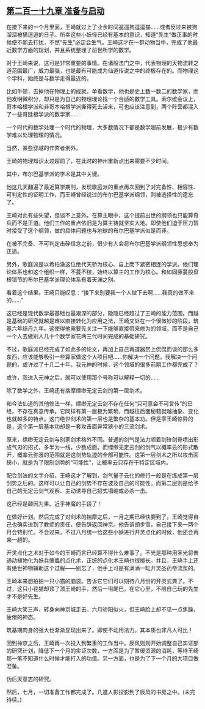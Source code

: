 ## [第二百一十九章 准备与启动](https://www.xxbiquge.com/11_11207/8940746.html)


  在接下来的一个月里面，王崎就过上了业余时间遛遛狗逗逗猫……或者反过来被狗溜溜被猫逗逗的日子。所幸这些小妖怪已经有基本的意识，知道“先生”做正事的时候便不能去打扰，不然“先生”必定会生气。王崎这才在一群动物当中，完成了他最近数学方面的规划，并且系统整理了前世所学的数学。

  对于王崎来说，这可是非常重要的事情。在诸般法门之中，代表物理的天物流转之道范围最广，威力最强，也是最有可能成为仙道传说之中的终极存在的。而物理这个学科，始终是与数学走得最近的。

  比如牛顿，去掉他在物理上的成就，单看数学，他也是史上数一数二的数学家，而他发明微积分，却只是为自己的物理理论找一个合适的数学工具。索尔维会议上，哥本哈根学派和非哥本哈根学派撕得死去活来，可也应该注意到，两个阵营都混入了一些哥廷根学派的数学家……

  一个时代的数学处理一个时代的物理，大多数情况下都是数学超前发展，极少有数学难以处理物理的情况。

  当然，某些穿越的作弊者例外。

  王崎的物理知识太过超前了，在此时的神州重新点出来需要不少时间。

  其中，布尔巴基学派的学术是其中关键。

  他这几天翻遍了最近算学期刊，发现歌庭派的重点再次回到了对完备性、相容性、可判定性的证明工作，而王崎曾经说过的布尔巴基学派纲领，则被选择性的遗忘了。

  王崎对此有些失望，但谈不上意外。在算主眼中，这个提前出世的纲领也只能算奇兵而不是正道。他们工作的重点依旧是为算主铸就坚实大地。即使他们迫于压力暂时接受了这个纲领，做的具体问题也与地球的布尔巴基学派似是而非。

  在被不完备、不可判定击碎信念之前，很少有人会将布尔巴基学派纲领性思想奉为正途。

  另外，歌庭派是以希柏澈这位绝代天骄为核心、自上而下紧密相连的学派。他们理论体系也和这个组织一样，不蔓不枝，始终以算主的工作为核心。和如同藤蔓般盘根错节的布尔巴基学派理论体系有着天渊之别。

  看着这个结果。王崎只能叹息：“接下来别要我一个人做下去啊……我真的做不来的……”

  这已经是现代数学最基础也最艰深的部分，隐隐已经超过了王崎的能力范围。而越是基础的研究就越是难以直接转化为应用之法，王崎又处在一个很微妙的阶段，筑基六年结丹九年。这使得他需要先关注一下能够直接带来修为的领域，而不是自己一个人去做别人几十个数学家花两三代时间完成的基础研究。

  不过，歌庭派已经完成了如此多的论文，再加上自己再道器赏上侃侃而谈的那么多东西，应该能够吸引一些算家做这个大项目吧……你解决一个问题。我解决一个问题的，或许过了十几二十年，我元神的时候，这个领域的很多前期工作都完成了？

  或许，我进入元神之后，就可以使用那个号称可以解释一切的……

  除了数学之外，王崎还有揣摩缥缈无定云剑的第一层剑术。

  和今法仙道的其他修法一样，缥缈无定云剑不存在任何“只可意会不可言传”的已经，不存在真意传承。它同样有第一层极为繁琐，而越往后面秘籍就越抽象、变化也就越多的特点。这门绝世剑术的第一层也是繁杂的基本功。但是零王崎惊异的是，这个第一层基本功却是一套攻击面异常狭小的三流剑术。

  原来，缥缈无定云剑与别家剑术格外不同。普通的剑气是法力顺着剑锋剑脊喷出形成气刃的招式，多半为一线，少数成面。而缥缈无定云剑的剑气以概率云的形式散开，概率云弥漫的范围就是这剑势轨迹的全部可能性。这第一层剑术之所以攻击面狭小，就是为了限制剑势的“可能性”，让概率云只存在于特定区域内。

  配合剑法的文字介绍，王崎这才了解到，剑气量子云化的修行一般是在练成第一层剑势之后的。这样可以让自己的剑势不存在波及自己的可能性。而第二层则是给予自己的无定云剑气观察、主动诱导自己招式塌缩成必杀一击。

  这已经是颠因为果、近乎神魔的手段了！

  在做好计划。然后完成了对剑术的揣摩之后，一月之期已经快要到了。王崎觉得自己也确实进到了教师的责任，便告辞返回神京。他告诉胡步雪，自己接下来一两个月会特别忙。不会过来，不过八月统一给这些小妖进行开灵点化的时候，他还会再来一趟的。

  开灵点化之术对于如今的王崎而言已经算不得什么难事了。不光是那种用圣光将普通动植物化为妖兵傀儡的点化术，正统的点化术王崎也很擅长。并且，王崎手上还有绝世神物辅助这个过程——别忘了，他手上可是有满满一缸开灵圣药帝流浆的。

  王崎本来想拍拍一只小猫的脑袋。告诉它它们可以期待八月份的开灵式典了。不过，这只小花猫却顶了顶王崎的手，然后一甩尾巴。在它心里，不陪自己玩的先生才不是好先生。

  王崎大笑三声，转身向神京城走去。六月骄阳似火，但王崎脸上却不见一点焦躁、疲倦的神态。

  筑基期肉身的强大也渐渐显现出来了。即使不动用法力。其本质也非凡人可比！

  回到神京之后，王崎再一次投入到繁重的工作当中。辰风则则开始调整自己实证部的研究计划，降低下一个月的实证次数，一方面是为了暂缓资源的消耗，等待王崎那一笔不知道什么时候才能打入的功值。另一方面，也是为了下一个月的大项目做准备。

  伪后天意志的研究。

  然后，七月，一切准备工作都完成了。几道人影投影到了辰风的书房之中。(未完待续。)
